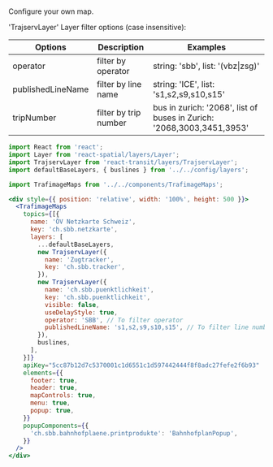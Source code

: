 #

Configure your own map.

'TrajservLayer' Layer filter options (case insensitive):

| Options            | Description            | Examples                                                              |
|--------------------|------------------------|-----------------------------------------------------------------------|
| operator           | filter by operator     | string: 'sbb', list: '(vbz\|zsg)'                                     |
| publishedLineName  | filter by line name    | string: 'ICE',  list: 's1,s2,s9,s10,s15'                              |
| tripNumber         | filter by trip number  | bus in zurich: '2068', list of buses in Zurich: '2068,3003,3451,3953' |

```jsx
import React from 'react';
import Layer from 'react-spatial/layers/Layer';
import TrajservLayer from 'react-transit/layers/TrajservLayer';
import defaultBaseLayers, { buslines } from '../../config/layers';

import TrafimageMaps from '../../components/TrafimageMaps';

<div style={{ position: 'relative', width: '100%', height: 500 }}>
  <TrafimageMaps
    topics={[{
      name: 'ÖV Netzkarte Schweiz',
      key: 'ch.sbb.netzkarte',
      layers: [
        ...defaultBaseLayers,
        new TrajservLayer({
          name: 'Zugtracker',
          key: 'ch.sbb.tracker',
        }),
        new TrajservLayer({
          name: 'ch.sbb.puenktlichkeit',
          key: 'ch.sbb.puenktlichkeit',
          visible: false,
          useDelayStyle: true,
          operator: 'SBB', // To filter operator
          publishedLineName: 's1,s2,s9,s10,s15', // To filter line number
        }),
        buslines,
      ],
    }]}
    apiKey="5cc87b12d7c5370001c1d6551c1d597442444f8f8adc27fefe2f6b93"
    elements={{
      footer: true,
      header: true,
      mapControls: true,
      menu: true,
      popup: true,
    }}
    popupComponents={{
      'ch.sbb.bahnhofplaene.printprodukte': 'BahnhofplanPopup',
    }}
  />
</div>
```
